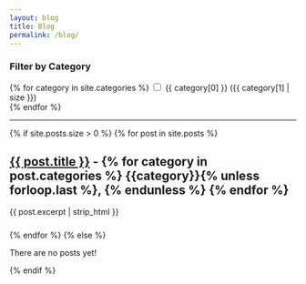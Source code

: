 ```yaml
---
layout: blog
title: Blog
permalink: /blog/
---
```


<style>
  .post {
    margin-bottom: 1.5rem;
  }
  .post.hidden {
    display: none;
  }
</style>

<div class="filters">
  <h3>Filter by Category</h3>
  <form id="category-filters">
    {% for category in site.categories %}
      <label>
        <input type="checkbox" class="category-filter" value="category-{{ category[0] | slugify }}">
        {{ category[0] }} ({{ category[1] | size }})
      </label><br>
    {% endfor %}
  </form>
</div>

<hr>

<div class="posts">
  {% if site.posts.size > 0 %}
    {% for post in site.posts %}
      <div class="post {% for category in post.categories %}category-{{ category | slugify }} {% endfor %}">
        <h2><a href="{{ post.url }}">{{ post.title }}</a>
        -
        {% for category in post.categories %}
            {{category}}{% unless forloop.last %}, {% endunless %}
        {% endfor %}
        </h2>
        <p>{{ post.excerpt | strip_html }}</p>
      </div>
    {% endfor %}
  {% else %}
    <p>There are no posts yet!</p>
  {% endif %}
</div>

<script>
document.addEventListener("DOMContentLoaded", function () {
  const checkboxes = document.querySelectorAll(".category-filter");
  const posts = document.querySelectorAll(".post");

  function updateFilters() {
    const activeCategories = Array.from(checkboxes)
      .filter(cb => cb.checked)
      .map(cb => cb.value);

    posts.forEach(post => {
      const hasCategory = activeCategories.some(cat => post.classList.contains(cat));
      post.classList.toggle("hidden", activeCategories.length > 0 && !hasCategory);
    });
  }

  checkboxes.forEach(cb => cb.addEventListener("change", updateFilters));
});
</script>